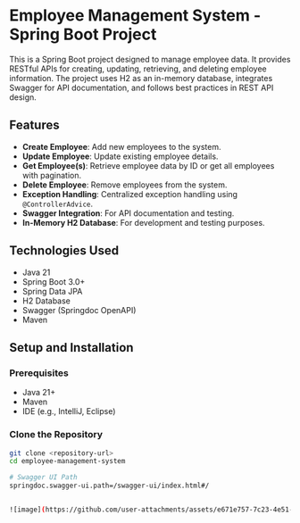 # Employee Management System - Spring Boot Project

This is a Spring Boot project designed to manage employee data. It provides RESTful APIs for creating, updating, retrieving, and deleting employee information. The project uses H2 as an in-memory database, integrates Swagger for API documentation, and follows best practices in REST API design.

## Features
- **Create Employee**: Add new employees to the system.
- **Update Employee**: Update existing employee details.
- **Get Employee(s)**: Retrieve employee data by ID or get all employees with pagination.
- **Delete Employee**: Remove employees from the system.
- **Exception Handling**: Centralized exception handling using `@ControllerAdvice`.
- **Swagger Integration**: For API documentation and testing.
- **In-Memory H2 Database**: For development and testing purposes.

## Technologies Used
- Java 21
- Spring Boot 3.0+
- Spring Data JPA
- H2 Database
- Swagger (Springdoc OpenAPI)
- Maven

## Setup and Installation

### Prerequisites
- Java 21+
- Maven
- IDE (e.g., IntelliJ, Eclipse)

### Clone the Repository
```bash
git clone <repository-url>
cd employee-management-system

# Swagger UI Path
springdoc.swagger-ui.path=/swagger-ui/index.html#/


![image](https://github.com/user-attachments/assets/e671e757-7c23-4e51-8709-9be3f24f2aea)

